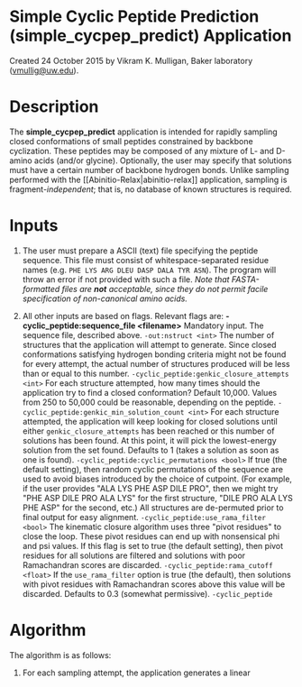 # Simple Cyclic Peptide Prediction (simple_cycpep_predict) Application

Created 24 October 2015 by Vikram K. Mulligan, Baker laboratory (vmullig@uw.edu).

# Description

The **simple_cycpep_predict** application is intended for rapidly sampling closed conformations of small peptides constrained by backbone cyclization.  These peptides may be composed of any mixture of L- and D-amino acids (and/or glycine).  Optionally, the user may specify that solutions must have a certain number of backbone hydrogen bonds.  Unlike sampling performed with the [[Abinitio-Relax|abinitio-relax]] application, sampling is fragment-_independent_; that is, no database of known structures is required.

# Inputs

1.  The user must prepare a ASCII (text) file specifying the peptide sequence.  This file must consist of whitespace-separated residue names (e.g. ```PHE LYS ARG DLEU DASP DALA TYR ASN```).  The program will throw an error if not provided with such a file.  _Note that FASTA-formatted files are **not** acceptable, since they do not permit facile specification of non-canonical amino acids._

2.  All other inputs are based on flags.  Relevant flags are:
**-cyclic_peptide:sequence_file \<filename\>** Mandatory input.  The sequence file, described above.
```-out:nstruct <int>``` The number of structures that the application will attempt to generate.  Since closed conformations satisfying hydrogen bonding criteria might not be found for every attempt, the actual number of structures produced will be less than or equal to this number.
```-cyclic_peptide:genkic_closure_attempts <int>```  For each structure attempted, how many times should the application try to find a closed conformation?  Default 10,000.  Values from 250 to 50,000 could be reasonable, depending on the peptide.
```-cyclic_peptide:genkic_min_solution_count <int>```  For each structure attempted, the application will keep looking for closed solutions until either ```genkic_closure_attempts``` has been reached or this number of solutions has been found.  At this point, it will pick the lowest-energy solution from the set found.  Defaults to 1 (takes a solution as soon as one is found).
```-cyclic_peptide:cyclic_permutations <bool>```  If true (the default setting), then random cyclic permutations of the sequence are used to avoid biases introduced by the choice of cutpoint.  (For example, if the user provides "ALA LYS PHE ASP DILE PRO", then we might try "PHE ASP DILE PRO ALA LYS" for the first structure, "DILE PRO ALA LYS PHE ASP" for the second, etc.)  All structures are de-permuted prior to final output for easy alignment.
```-cyclic_peptide:use_rama_filter <bool>``` The kinematic closure algorithm uses three "pivot residues" to close the loop.  These pivot residues can end up with nonsensical phi and psi values.  If this flag is set to true (the default setting), then pivot residues for all solutions are filtered and solutions with poor Ramachandran scores are discarded.
```-cyclic_peptide:rama_cutoff <float>``` If the ```use_rama_filter``` option is true (the default), then solutions with pivot residues with Ramachandran scores above this value will be discarded.  Defaults to 0.3 (somewhat permissive).
```-cyclic_peptide```

# Algorithm

The algorithm is as follows:

1.  For each sampling attempt, the application generates a linear